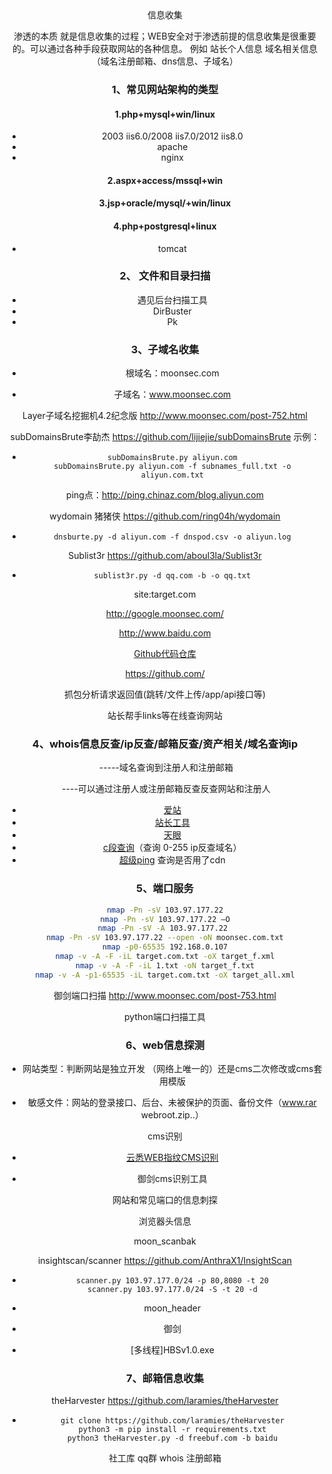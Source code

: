 <center>信息收集<center>


渗透的本质 就是信息收集的过程；WEB安全对于渗透前提的信息收集是很重要的。可以通过各种手段获取网站的各种信息。
例如 站长个人信息 域名相关信息（域名注册邮箱、dns信息、子域名）

### 1、常见网站架构的类型

#### 1.php+mysql+win/linux

- 2003 iis6.0/2008 iis7.0/2012 iis8.0
- apache
- nginx

#### 2.aspx+access/mssql+win

#### 3.jsp+oracle/mysql/+win/linux

#### 4.php+postgresql+linux

- tomcat

### 2、 文件和目录扫描

- 遇见后台扫描工具
- DirBuster
- Pk

### 3、子域名收集

- 根域名：moonsec.com

- 子域名：www.moonsec.com

Layer子域名挖掘机4.2纪念版 http://www.moonsec.com/post-752.html

subDomainsBrute李劼杰 https://github.com/lijiejie/subDomainsBrute
示例：

- ```
  subDomainsBrute.py aliyun.com
  subDomainsBrute.py aliyun.com -f subnames_full.txt -o aliyun.com.txt
  ```

ping点：http://ping.chinaz.com/blog.aliyun.com

wydomain 猪猪侠 https://github.com/ring04h/wydomain

- ```
  dnsburte.py -d aliyun.com -f dnspod.csv -o aliyun.log
  ```

Sublist3r https://github.com/aboul3la/Sublist3r

- ```
  sublist3r.py -d qq.com -b -o qq.txt
  ```

site:target.com

http://google.moonsec.com/

http://www.baidu.com

[Github代码仓库](https://github.com/search?q=target.com&type=Code&utf8=✓)

https://github.com/

抓包分析请求返回值(跳转/文件上传/app/api接口等)

站长帮手links等在线查询网站

### 4、whois信息反查/ip反查/邮箱反查/资产相关/域名查询ip

​	-----域名查询到注册人和注册邮箱

​	----可以通过注册人或注册邮箱反查反查网站和注册人

- [爱站](https://www.aizhan.com/)
-  [站长工具](http://tool.chinaz.com/)
- [天眼](https://www.tianyancha.com/)
- [c段查询](http://www.webscan.cc)（查询 0-255 ip反查域名）
- [超级ping](http://ping.chinaz.com/) 查询是否用了cdn

### 5、端口服务

```bash
nmap -Pn -sV 103.97.177.22
nmap -Pn -sV 103.97.177.22 –O
nmap -Pn -sV -A 103.97.177.22 
nmap -Pn -sV 103.97.177.22 --open -oN moonsec.com.txt
nmap -p0-65535 192.168.0.107
nmap -v -A -F -iL target.com.txt -oX target_f.xml
nmap -v -A -F -iL 1.txt -oN target_f.txt
nmap -v -A -p1-65535 -iL target.com.txt -oX target_all.xml
```

御剑端口扫描 http://www.moonsec.com/post-753.html

python端口扫描工具

### 6、web信息探测

- 网站类型：判断网站是独立开发 （网络上唯一的）还是cms二次修改或cms套用模版

- 敏感文件：网站的登录接口、后台、未被保护的页面、备份文件（www.rar webroot.zip..）

cms识别

- [云悉WEB指纹CMS识别](http://www.yunsee.cn/)

- 御剑cms识别工具 

网站和常见端口的信息刺探

浏览器头信息

moon_scanbak

insightscan/scanner  https://github.com/AnthraX1/InsightScan

- ```
  scanner.py 103.97.177.0/24 -p 80,8080 -t 20
  scanner.py 103.97.177.0/24 -S -t 20 -d
  ```

- moon_header
- 御剑 
- [多线程]HBSv1.0.exe 

### 7、邮箱信息收集

theHarvester https://github.com/laramies/theHarvester

- ```
  git clone https://github.com/laramies/theHarvester
  python3 -m pip install -r requirements.txt
  python3 theHarvester.py -d freebuf.com -b baidu
  ```

社工库
qq群
whois 注册邮箱

